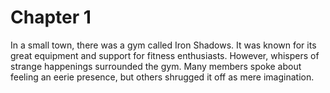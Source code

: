 # Chapter 1
In a small town, there was a gym called Iron Shadows. It was known for its great equipment and support for fitness enthusiasts. However, whispers of strange happenings surrounded the gym. Many members spoke about feeling an eerie presence, but others shrugged it off as mere imagination. 

